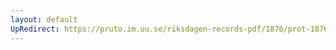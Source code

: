 ```yaml
---
layout: default
UpRedirect: https://pruto.im.uu.se/riksdagen-records-pdf/1876/prot-1876--ak--033/prot-1876--ak--033_003.pdf
---
```

